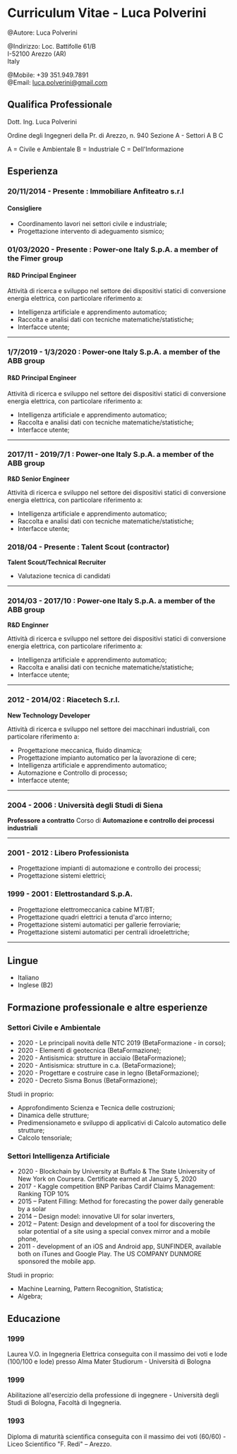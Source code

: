 # Curriculum Vitae - Luca Polverini

@Autore:      Luca Polverini

@Indirizzo:   Loc. Battifolle 61/B  
              I-52100 Arezzo (AR)  
              Italy  

@Mobile:      +39 351.949.7891  
@Email:       luca.polverini@gmail.com

## Qualifica Professionale

Dott. Ing. Luca Polverini

Ordine degli Ingegneri della Pr. di Arezzo, n. 940
Sezione A - Settori A B C

A = Civile e Ambientale
B = Industriale
C = Dell'Informazione

## Esperienza

### 20/11/2014 - Presente : Immobiliare Anfiteatro s.r.l

#### Consigliere

- Coordinamento lavori nei settori civile e industriale;
- Progettazione intervento di adeguamento sismico;

### 01/03/2020 - Presente : Power-one Italy S.p.A. a member of the **Fimer** group

#### R&D Principal Engineer

Attività di ricerca e sviluppo nel settore dei dispositivi statici di conversione energia elettrica, con particolare riferimento a:

- Intelligenza artificiale e apprendimento automatico;
- Raccolta e analisi dati con tecniche matematiche/statistiche;
- Interfacce utente;

---

### 1/7/2019 - 1/3/2020  : Power-one Italy S.p.A. a member of the **ABB** group

#### R&D Principal Engineer

Attività di ricerca e sviluppo nel settore dei dispositivi statici di conversione energia elettrica, con particolare riferimento a:

- Intelligenza artificiale e apprendimento automatico;
- Raccolta e analisi dati con tecniche matematiche/statistiche;
- Interfacce utente;

---

### 2017/11 - 2019/7/1 : Power-one Italy S.p.A. a member of the **ABB** group

**R&D Senior Engineer**

Attività di ricerca e sviluppo nel settore dei dispositivi statici di conversione energia elettrica, con particolare riferimento a:

- Intelligenza artificiale e apprendimento automatico;
- Raccolta e analisi dati con tecniche matematiche/statistiche;
- Interfacce utente;

### 2018/04 - Presente : Talent Scout (contractor)

**Talent Scout/Technical Recruiter**

- Valutazione tecnica di candidati

---

### 2014/03 - 2017/10 : Power-one Italy S.p.A. a member of the **ABB** group

**R&D Enginner**

Attività di ricerca e sviluppo nel settore dei dispositivi statici di conversione energia elettrica, con particolare riferimento a:

- Intelligenza artificiale e apprendimento automatico;
- Raccolta e analisi dati con tecniche matematiche/statistiche;
- Interfacce utente;

---

### 2012 - 2014/02 : Riacetech S.r.l.

**New Technology Developer**

Attività di ricerca e sviluppo nel settore dei macchinari industriali, con particolare riferimento a:

- Progettazione meccanica, fluido dinamica;
- Progettazione impianto automatico per la lavorazione di cere;
- Intelligenza artificiale e apprendimento automatico;
- Automazione e Controllo di processo;
- Interfacce utente;

---

### 2004 - 2006 : Università degli Studi di Siena

**Professore a contratto** Corso di **Automazione e controllo dei processi industriali**

---

### 2001 - 2012 : Libero Professionista

- Progettazione impianti di automazione e controllo dei processi;
- Progettazione sistemi elettrici;

### 1999 - 2001 : Elettrostandard S.p.A.

- Progettazione elettromeccanica cabine MT/BT;
- Progettazione quadri elettrici a tenuta d'arco interno;
- Progettazione sistemi automatici per gallerie ferroviarie;
- Progettazione sistemi automatici per centrali idroelettriche;

---

## Lingue

* Italiano
* Inglese (B2)


## Formazione professionale e altre esperienze

### Settori Civile e Ambientale

* 2020 - Le principali novità delle NTC 2019 (BetaFormazione - in corso);
* 2020 - Elementi di geotecnica (BetaFormazione);
* 2020 - Antisismica: strutture in acciaio (BetaFormazione);
* 2020 - Antisismica: strutture in c.a. (BetaFormazione);
* 2020 - Progettare e costruire case in legno (BetaFormazione);
* 2020 - Decreto Sisma Bonus (BetaFormazione);

Studi in proprio:

- Approfondimento Scienza e Tecnica delle costruzioni;
- Dinamica delle strutture;
- Predimensionameto e sviluppo di applicativi di Calcolo automatico delle strutture;
- Calcolo tensoriale;

### Settori Intelligenza Artificiale

* 2020 - Blockchain by University at Buffalo & The State University of New York on Coursera. Certificate earned at January 5, 2020
* 2017 - Kaggle competition BNP Paribas Cardif Claims Management: Ranking TOP 10%
* 2015 – Patent Filling: Method for forecasting the power daily generable by a solar
* 2014 – Design model: innovative UI for solar inverters,
* 2012 – Patent: Design and development of a tool for discovering the solar potential of a site using a special convex mirror and a mobile phone,
* 2011 - development of an iOS and Android app, SUNFINDER, available both on iTunes and Google Play. The US COMPANY DUNMORE sponsored the mobile app.

Studi in proprio:

- Machine Learning, Pattern Recognition, Statistica;
- Algebra;

## Educazione

### 1999

Laurea V.O. in Ingegneria Elettrica conseguita con il massimo dei voti e lode (100/100 e lode) presso Alma Mater Studiorum - Università di Bologna

### 1999

Abilitazione all'esercizio della professione di ingegnere - Università degli Studi di Bologna, Facoltà di Ingegneria.

### 1993

Diploma di maturità scientifica conseguita con il massimo dei voti (60/60) - Liceo Scientifico "F. Redi" – Arezzo.
